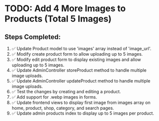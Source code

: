 # TODO: Add 4 More Images to Products (Total 5 Images)

## Steps Completed:
1. ✅ Update Product model to use 'images' array instead of 'image_url'.
2. ✅ Modify create product form to allow uploading up to 5 images.
3. ✅ Modify edit product form to display existing images and allow uploading up to 5 images.
4. ✅ Update AdminController storeProduct method to handle multiple image uploads.
5. ✅ Update AdminController updateProduct method to handle multiple image uploads.
6. ✅ Test the changes by creating and editing a product.
7. ✅ Add support for .webp images in forms.
8. ✅ Update frontend views to display first image from images array on home, product, shop, category, and search pages.
9. ✅ Update admin products index to display up to 5 images per product.
